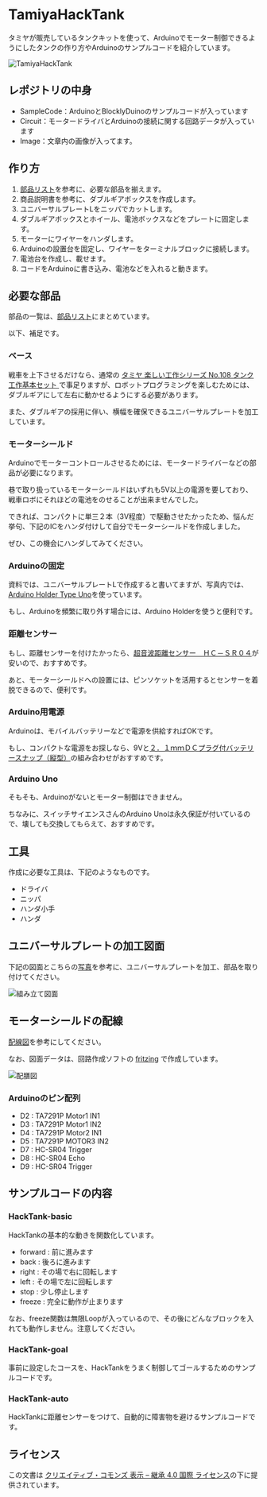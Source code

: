 # TamiyaHackTank
タミヤが販売しているタンクキットを使って、Arduinoでモーター制御できるようにしたタンクの作り方やArduinoのサンプルコードを紹介しています。

![TamiyaHackTank](./Image/TamiyaHackTank.jpg)

## レポジトリの中身
- SampleCode：ArduinoとBlocklyDuinoのサンプルコードが入っています
- Circuit：モータードライバとArduinoの接続に関する回路データが入っています
- Image：文章内の画像が入ってます。

## 作り方

1. [部品リスト](https://docs.google.com/spreadsheets/d/1GFMyF7QKVoaPNvtzkHuXjzPc7Tc-55D2XxNh2L3xb0M/edit?usp=sharing)を参考に、必要な部品を揃えます。
2. 商品説明書を参考に、ダブルギアボックスを作成します。
3. ユニバーサルプレートLをニッパでカットします。
4. ダブルギアボックスとホイール、電池ボックスなどをプレートに固定します。
5. モーターにワイヤーをハンダします。
5. Arduinoの設置台を固定し、ワイヤーをターミナルブロックに接続します。
6. 電池台を作成し、載せます。
7. コードをArduinoに書き込み、電池などを入れると動きます。

## 必要な部品

部品の一覧は、[部品リスト](https://docs.google.com/spreadsheets/d/1GFMyF7QKVoaPNvtzkHuXjzPc7Tc-55D2XxNh2L3xb0M/edit?usp=sharing)にまとめています。

以下、補足です。

### ベース
戦車を上下させるだけなら、通常の [タミヤ 楽しい工作シリーズ No.108 タンク工作基本セット ](http://amzn.to/2cnUZjh) で事足りますが、ロボットプログラミングを楽しむためには、ダブルギアにして左右に動かせるようにする必要があります。

また、ダブルギアの採用に伴い、横幅を確保できるユニバーサルプレートを加工しています。

### モーターシールド
Arduinoでモーターコントロールさせるためには、モータードライバーなどの部品が必要になります。

巷で取り扱っているモーターシールドはいずれも5V以上の電源を要しており、戦車ロボにそれほどの電池をのせることが出来ませんでした。

できれば、コンパクトに単三２本（3V程度）で駆動させたかったため、悩んだ挙句、下記のICをハンダ付けして自分でモーターシールドを作成しました。

ぜひ、この機会にハンダしてみてください。

### Arduinoの固定
資料では、ユニバーサルプレートLで作成すると書いてますが、写真内では、[Arduino Holder Type Uno](http://akizukidenshi.com/catalog/g/gP-09397/)を使っています。

もし、Arduinoを頻繁に取り外す場合には、Arduino Holderを使うと便利です。

### 距離センサー
もし、距離センサーを付けたかったら、[超音波距離センサー　ＨＣ－ＳＲ０４](http://akizukidenshi.com/catalog/g/gM-11009/)が安いので、おすすめです。

あと、モーターシールドへの設置には、ピンソケットを活用するとセンサーを着脱できるので、便利です。

### Arduino用電源
Arduinoは、モバイルバッテリーなどで電源を供給すればOKです。

もし、コンパクトな電源をお探しなら、9Vと[２．１ｍｍＤＣプラグ付バッテリースナップ（縦型）](http://akizukidenshi.com/catalog/g/gP-07356/)の組み合わせがおすすめです。

### Arduino Uno
そもそも、Arduinoがないとモーター制御はできません。

ちなみに、スイッチサイエンスさんのArduino Unoは永久保証が付いているので、壊しても交換してもらえて、おすすめです。

## 工具
作成に必要な工具は、下記のようなものです。

- ドライバ
- ニッパ
- ハンダ小手
- ハンダ

## ユニバーサルプレートの加工図面
下記の図面とこちらの[写真](https://goo.gl/photos/RhmUzpuK7QpetXwV8)を参考に、ユニバーサルプレートを加工、部品を取り付けてください。

![組み立て図面](./Image/plate.png)

## モーターシールドの配線
[配線図](./Circuit/tamiya-robo.fzz)を参考にしてください。

なお、図面データは、回路作成ソフトの [fritzing](http://fritzing.org/projects/) で作成しています。

![配膳図](./Image/circuit.png)



### Arduinoのピン配列

- D2 : TA7291P Motor1 IN1
- D3 : TA7291P Motor1 IN2
- D4 : TA7291P Motor2 IN1
- D5 : TA7291P MOTOR3 IN2
- D7 : HC-SR04 Trigger
- D8 : HC-SR04 Echo
- D9 : HC-SR04 Trigger
 
## サンプルコードの内容

### HackTank-basic
HackTankの基本的な動きを関数化しています。

- forward : 前に進みます
- back    : 後ろに進みます
- right   : その場で右に回転します
- left    : その場で左に回転します
- stop    : 少し停止します
- freeze  : 完全に動作が止まります

なお、freeze関数は無限Loopが入っているので、その後にどんなブロックを入れても動作しません。注意してください。

### HackTank-goal
事前に設定したコースを、HackTankをうまく制御してゴールするためのサンプルコードです。

### HackTank-auto
HackTankに距離センサーをつけて、自動的に障害物を避けるサンプルコードです。

## ライセンス
この文書は [クリエイティブ・コモンズ 表示 – 継承 4.0 国際 ライセンス](https://creativecommons.org/licenses/by-sa/4.0/)の下に提供されています。